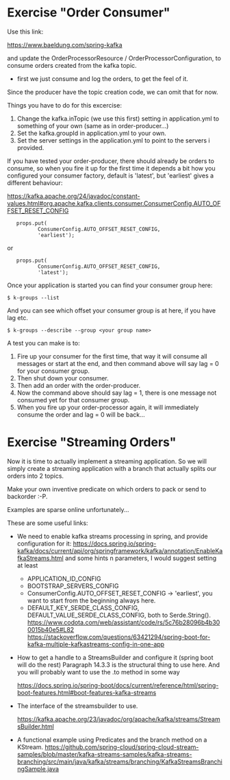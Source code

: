 
# Exercise "Order Consumer" 

Use this link:

https://www.baeldung.com/spring-kafka

and update the OrderProcessorResource / OrderProcessorConfiguration,
to consume orders created from the kafka topic.

* first we just consume and log the orders, to get the feel of it.

Since the producer have the topic creation code, we can omit that for now.

Things you have to do for this excercise:

1. Change the kafka.inTopic (we use this first) setting in application.yml to something of your own (same as in order-producer...)
2. Set the kafka.groupId in application.yml to your own.
3. Set the server settings in the application.yml to point to the servers i provided.

If you have tested your order-producer, there should already be orders to 
consume, so when you fire it up for the first time it depends a bit how you 
configured your consumer factory, default is 'latest', but 'earliest' gives a
different behaviour:

https://kafka.apache.org/24/javadoc/constant-values.html#org.apache.kafka.clients.consumer.ConsumerConfig.AUTO_OFFSET_RESET_CONFIG

```
   props.put(
          ConsumerConfig.AUTO_OFFSET_RESET_CONFIG, 
          'earliest');
```

or 

```
   props.put(
          ConsumerConfig.AUTO_OFFSET_RESET_CONFIG, 
          'latest');
```

Once your application is started you can find your consumer group here:

```
$ k-groups --list 
```

And you can see which offset your consumer group is at here, if you have lag etc.

```
$ k-groups --describe --group <your group name> 
```

A test you can make is to:

1. Fire up your consumer for the first time, that way it will consume all messages or start at the end, and then command above will say lag = 0 for your consumer group.
2. Then shut down your consumer.
3. Then add an order with the order-producer.
4. Now the command above should say lag = 1, there is one message not consumed yet for that consumer group.
5. When you fire up your order-processor again, it will immediately consume the order and lag = 0 will be back...

   
# Exercise "Streaming Orders"

Now it is time to actually implement a streaming application. So we will simply
create a streaming application with a branch that actually splits our orders into 2 topics. 

Make your own inventive predicate on which orders to pack or send to backorder :-P.

Examples are sparse online unfortunately...

These are some useful links:

- We need to enable kafka streams processing in spring, and provide configuration for it:
  https://docs.spring.io/spring-kafka/docs/current/api/org/springframework/kafka/annotation/EnableKafkaStreams.html
  and some hints n parameters, I would suggest setting at least 
  - APPLICATION_ID_CONFIG
  - BOOTSTRAP_SERVERS_CONFIG
  - ConsumerConfig.AUTO_OFFSET_RESET_CONFIG -> 'earliest', you want to start from the beginning always here.
  - DEFAULT_KEY_SERDE_CLASS_CONFIG, DEFAULT_VALUE_SERDE_CLASS_CONFIG, both to Serde.String().
  https://www.codota.com/web/assistant/code/rs/5c76b28096b4b300015b40e5#L82
  https://stackoverflow.com/questions/63421294/spring-boot-for-kafka-multiple-kafkastreams-config-in-one-app
    
- How to get a handle to a StreamsBuilder and configure it (spring boot will do the rest)
  Paragraph 14.3.3 is the structural thing to use here. And you will probably want to use the .to method in some way
  
  https://docs.spring.io/spring-boot/docs/current/reference/html/spring-boot-features.html#boot-features-kafka-streams

- The interface of the streamsbuilder to use. 

  https://kafka.apache.org/23/javadoc/org/apache/kafka/streams/StreamsBuilder.html

- A functional example using Predicates and the branch method on a KStream.
  https://github.com/spring-cloud/spring-cloud-stream-samples/blob/master/kafka-streams-samples/kafka-streams-branching/src/main/java/kafka/streams/branching/KafkaStreamsBranchingSample.java
